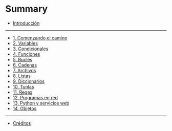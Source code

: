 # Summary

- [Introducción](README.md)
___

- [1. Comenzando el camino](01-intro.md)
- [2. Variables](02-variables.md)
- [3. Condicionales](03-conditional.md)
- [4. Funciones](04-functions.md)
- [5. Bucles](05-iterations.md)
- [6. Cadenas](06-strings.md)
- [7. Archivos](07-files.md)
- [8. Listas](08-lists.md)
- [9. Diccionarios](09-dictionaries.md)
- [10. Tuplas](10-tuples.md)
- [11. Regex](11-regex.md)
- [12. Programas en red](12-network.md)
- [13. Python y servicios web](13-web.md)
- [14. Objetos](14-objects.md)

<!--
- [15. Python y Bases de Datos](15-database.md)
-->

___

- [Créditos](crditos.md)